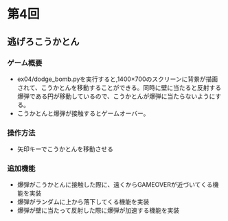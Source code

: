 # 第4回
## 逃げろこうかとん
### ゲーム概要
* ex04/dodge_bomb.pyを実行すると,1400×700のスクリーンに背景が描画されて、こうかとんを移動することができる。同時に壁に当たると反射する爆弾である円が移動しているので、こうかとんが爆弾に当たらないようにする。
* こうかとんと爆弾が接触するとゲームオーバー。
### 操作方法
* 矢印キーでこうかとんを移動させる
### 追加機能
* 爆弾がこうかとんに接触した際に、遠くからGAMEOVERが近づいてくる機能を実装
* 爆弾がランダムに上から落下してくる機能を実装
* 爆弾が壁に当たって反射した際に爆弾が加速する機能を実装